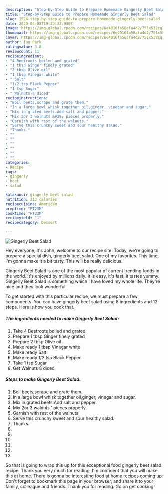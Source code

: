 ```yaml
---
description: "Step-by-Step Guide to Prepare Homemade Gingerly Beet Salad"
title: "Step-by-Step Guide to Prepare Homemade Gingerly Beet Salad"
slug: 1524-step-by-step-guide-to-prepare-homemade-gingerly-beet-salad
date: 2020-04-08T19:39:33.930Z
image: https://img-global.cpcdn.com/recipes/6e4016fa56afa4d2/751x532cq70/gingerly-beet-salad-recipe-main-photo.jpg
thumbnail: https://img-global.cpcdn.com/recipes/6e4016fa56afa4d2/751x532cq70/gingerly-beet-salad-recipe-main-photo.jpg
cover: https://img-global.cpcdn.com/recipes/6e4016fa56afa4d2/751x532cq70/gingerly-beet-salad-recipe-main-photo.jpg
author: Ian Park
ratingvalue: 3.8
reviewcount: 11
recipeingredient:
- "4 Beetroots boiled and grated"
- "1 tbsp Ginger finely grated"
- "2 tbsp Olive oil"
- "1 tbsp Vinegar white"
- " Salt"
- "1/2 tsp Black Pepper"
- "1 tsp Sugar"
- " Walnuts 8 diced"
recipeinstructions:
- "Boil beets,scrape and grate them."
- "In a large bowl whisk together oil,ginger, vinegar and sugar."
- "Mix in grated beets.Add salt and pepper."
- "Mix 2or 3 walnuts &#39; pieces properly."
- "Garnish with rest of the walnuts."
- "Serve this crunchy sweet and sour healthy salad."
- "Thanks."
- ""
- ""
- ""
- ""
- ""
- ""
categories:
- Recipe
tags:
- gingerly
- beet
- salad

katakunci: gingerly beet salad 
nutrition: 213 calories
recipecuisine: American
preptime: "PT23M"
cooktime: "PT33M"
recipeyield: "1"
recipecategory: Dessert

---
```



![Gingerly Beet Salad](https://img-global.cpcdn.com/recipes/6e4016fa56afa4d2/751x532cq70/gingerly-beet-salad-recipe-main-photo.jpg)

Hey everyone, it's John, welcome to our recipe site. Today, we're going to prepare a special dish, gingerly beet salad. One of my favorites. This time, I'm gonna make it a bit tasty. This will be really delicious.



Gingerly Beet Salad is one of the most popular of current trending foods in the world. It's enjoyed by millions daily. It is easy, it's fast, it tastes yummy. Gingerly Beet Salad is something which I have loved my whole life. They're nice and they look wonderful.


To get started with this particular recipe, we must prepare a few components. You can have gingerly beet salad using 8 ingredients and 13 steps. Here is how you cook that.

<!--inarticleads1-->

##### The ingredients needed to make Gingerly Beet Salad:

1. Take 4 Beetroots boiled and grated
1. Prepare 1 tbsp Ginger finely grated
1. Prepare 2 tbsp Olive oil
1. Make ready 1 tbsp Vinegar white
1. Make ready  Salt
1. Make ready 1/2 tsp Black Pepper
1. Take 1 tsp Sugar
1. Get  Walnuts 8 diced




<!--inarticleads2-->

##### Steps to make Gingerly Beet Salad:

1. Boil beets,scrape and grate them.
1. In a large bowl whisk together oil,ginger, vinegar and sugar.
1. Mix in grated beets.Add salt and pepper.
1. Mix 2or 3 walnuts &#39; pieces properly.
1. Garnish with rest of the walnuts.
1. Serve this crunchy sweet and sour healthy salad.
1. Thanks.
1. 
1. 
1. 
1. 
1. 
1. 




So that is going to wrap this up for this exceptional food gingerly beet salad recipe. Thank you very much for reading. I'm confident that you will make this at home. There is gonna be interesting food at home recipes coming up. Don't forget to bookmark this page in your browser, and share it to your family, colleague and friends. Thank you for reading. Go on get cooking!
